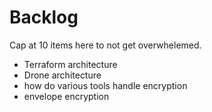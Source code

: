 # Backlog

Cap at 10 items here to not get overwhelemed.

- Terraform architecture
- Drone architecture
- how do various tools handle encryption
- envelope encryption
